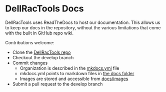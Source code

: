 # DellRacTools Docs

DellRacTools uses ReadTheDocs to host our documentation.  This allows us to keep our docs in the repository, without the various limitations that come with the built in GitHub repo wiki.

Contributions welcome:

* Clone the [DellRacTools repo](https://github.com/twillin912/DellRacTools/tree/stable)
* Checkout the develop branch
* Commit changes
  * Organization is described in the [mkdocs.yml](https://github.com/twillin912/DellRacTools/blob/stable/mkdocs.yml) file
  * mkdocs.yml points to markdown files in [the docs folder](https://github.com/twillin912/DellRacTools/tree/stable/docs)
  * Images are stored and accessible from [docs/images](https://github.com/twillin912/DellRacTools/tree/stable/docs/images)
* Submit a pull request to the develop branch

